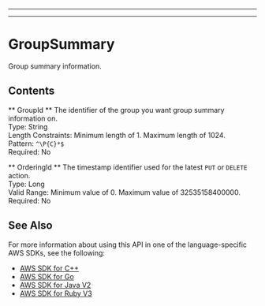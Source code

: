 --------

--------

# GroupSummary<a name="API_GroupSummary"></a>

 Group summary information\. 

## Contents<a name="API_GroupSummary_Contents"></a>

 ** GroupId **   <a name="Kendra-Type-GroupSummary-GroupId"></a>
 The identifier of the group you want group summary information on\.   
Type: String  
Length Constraints: Minimum length of 1\. Maximum length of 1024\.  
Pattern: `^\P{C}*$`   
Required: No

 ** OrderingId **   <a name="Kendra-Type-GroupSummary-OrderingId"></a>
 The timestamp identifier used for the latest `PUT` or `DELETE` action\.   
Type: Long  
Valid Range: Minimum value of 0\. Maximum value of 32535158400000\.  
Required: No

## See Also<a name="API_GroupSummary_SeeAlso"></a>

For more information about using this API in one of the language\-specific AWS SDKs, see the following:
+  [ AWS SDK for C\+\+](https://docs.aws.amazon.com/goto/SdkForCpp/kendra-2019-02-03/GroupSummary) 
+  [ AWS SDK for Go](https://docs.aws.amazon.com/goto/SdkForGoV1/kendra-2019-02-03/GroupSummary) 
+  [ AWS SDK for Java V2](https://docs.aws.amazon.com/goto/SdkForJavaV2/kendra-2019-02-03/GroupSummary) 
+  [ AWS SDK for Ruby V3](https://docs.aws.amazon.com/goto/SdkForRubyV3/kendra-2019-02-03/GroupSummary) 
